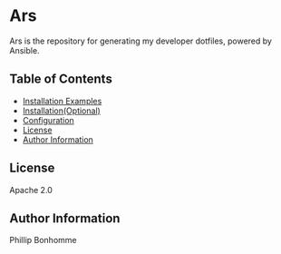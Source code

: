 # Ars

Ars is the repository for generating my developer dotfiles, powered by Ansible.

## Table of Contents

- [Installation Examples](docs/installation_examples.md)
- [Installation(Optional)](docs/optional.md)
- [Configuration](docs/configuration.md)
- [License](#license)
- [Author Information](#author-information)

License
-------

Apache 2.0

Author Information
------------------

Phillip Bonhomme

